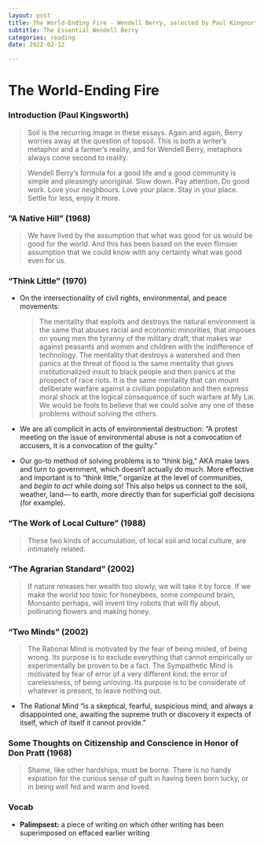 ```yaml
---
layout: post
title: The World-Ending Fire - Wendell Berry, selected by Paul Kingnorth
subtitle: The Essential Wendell Berry
categories: reading
date: 2022-02-12

---
```


# The World-Ending Fire

### Introduction (Paul Kingsworth)

> Soil is the recurring image in these essays. Again and again, Berry worries away at the question of topsoil. This is both a writer’s metaphor and a farmer’s reality, and for Wendell Berry, metaphors always come second to reality.
> 

> Wendell Berry’s formula for a good life and a good community is simple and pleasingly unoriginal. Slow down. Pay attention. Do good work. Love your neighbours. Love your place. Stay in your place. Settle for less, enjoy it more.
> 

### ”A Native Hill” (1968)

> We have lived by the assumption that what was good for us would be good for the world. And this has been based on the even flimsier assumption that we could know with any certainty what was good even for us.
> 

### “Think Little” (1970)

- On the intersectionality of civil rights, environmental, and peace movements:
    
    > The mentality that exploits and destroys the natural environment is the same that abuses racial and economic minorities, that imposes on young men the tyranny of the military draft, that makes war against peasants and women and children with the indifference of technology. The mentality that destroys a watershed and then panics at the threat of flood is the same mentality that gives institutionalized insult to black people and then panics at the prospect of race riots. It is the same mentality that can mount deliberate warfare against a civilian population and then express moral shock at the logical consequence of such warfare at My Lai. We would be fools to believe that we could solve any one of these problems without solving the others.
    > 
- We are all complicit in acts of environmental destruction: “A protest meeting on the issue of environmental abuse is not a convocation of accusers, it is a convocation of the guilty.”
- Our go-to method of solving problems is to “think big,” AKA make laws and turn to government, which doesn’t actually do much. More effective and important is to “think little,” organize at the level of communities, and *begin to act* while doing so! This also helps us connect to the soil, weather, land— to earth, more directly than for superficial golf decisions (for example).

### “The Work of Local Culture” (1988)

> These two kinds of accumulation, of local soil and local culture, are intimately related.
> 

### “The Agrarian Standard” (2002)

> If nature releases her wealth too slowly, we will take it by force. If we make the world too toxic for honeybees, some compound brain, Monsanto perhaps, will invent tiny robots that will fly about, pollinating flowers and making honey.
> 

### “Two Minds” (2002)

> The Rational Mind is motivated by the fear of being misled, of being wrong. Its purpose is to exclude everything that cannot empirically or experimentally be proven to be a fact.
The Sympathetic Mind is motivated by fear of error of a very different kind: the error of carelessness, of being unloving. Its purpose is to be considerate of whatever is present, to leave nothing out.
> 
- The Rational Mind “is a skeptical, fearful, suspicious mind, and always a disappointed one, awaiting the supreme truth or discovery it expects of itself, which of itself it cannot provide.”

### Some Thoughts on Citizenship and Conscience in Honor of Don Pratt (1968)

> Shame, like other hardships, must be borne. There is no handy expiation for the curious sense of guilt in having been born lucky, or in being well fed and warm and loved.
> 

### Vocab

- **Palimpsest:** a piece of writing on which other writing has been superimposed on effaced earlier writing
